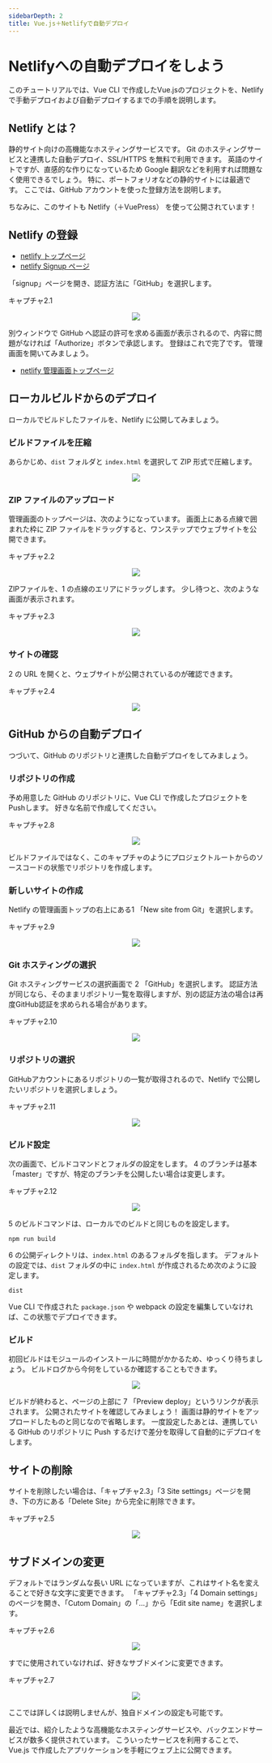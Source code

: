 ```yaml
---
sidebarDepth: 2
title: Vue.js＋Netlifyで自動デプロイ
---
```


# Netlifyへの自動デプロイをしよう

このチュートリアルでは、Vue CLI で作成したVue.jsのプロジェクトを、Netlify で手動デプロイおよび自動デプロイするまでの手順を説明します。

## Netlify とは？

静的サイト向けの高機能なホスティングサービスです。
Git のホスティングサービスと連携した自動デプロイ、SSL/HTTPS を無料で利用できます。
英語のサイトですが、直感的な作りになっているため Google 翻訳などを利用すれば問題なく使用できるでしょう。
特に、ポートフォリオなどの静的サイトには最適です。
ここでは、GitHub アカウントを使った登録方法を説明します。

ちなみに、このサイトも Netlify（＋VuePress） を使って公開されています！

## Netlify の登録

- [netlify トップページ](https://www.netlify.com/)
- [netlify Signup ページ](https://app.netlify.com/signup)

「signup」ページを開き、認証方法に「GitHub」を選択します。

<code-caption>キャプチャ2.1</code-caption>
<p align="center"><img src="/images/netlify/netlify-singup1.png"></p>

別ウィンドウで GitHub へ認証の許可を求める画面が表示されるので、内容に問題がなければ「Authorize」ボタンで承認します。
登録はこれで完了です。
管理画面を開いてみましょう。

- [netlify 管理画面トップページ](https://app.netlify.com/)

## ローカルビルドからのデプロイ

ローカルでビルドしたファイルを、Netlify に公開してみましょう。

### ビルドファイルを圧縮

あらかじめ、`dist` フォルダと `index.html` を選択して ZIP 形式で圧縮します。

<p align="center"><img src="/images/netlify/netlify-zip.png"></p>


### ZIP ファイルのアップロード

管理画面のトップページは、次のようになっています。
画面上にある点線で囲まれた枠に ZIP ファイルをドラッグすると、ワンステップでウェブサイトを公開できます。

<code-caption>キャプチャ2.2</code-caption>
<p align="center"><img src="/images/netlify/netlify-static-deploy1.png"></p>

ZIPファイルを、<span class="num">1</span> の点線のエリアにドラッグします。
少し待つと、次のような画面が表示されます。

<code-caption>キャプチャ2.3</code-caption>
<p align="center"><img src="/images/netlify/netlify-static-deploy2.png"></p>

### サイトの確認

<span class="num">2</span> の URL を開くと、ウェブサイトが公開されているのが確認できます。

<code-caption>キャプチャ2.4</code-caption>
<p align="center"><img src="/images/netlify/netlify-static-deploy3.png"></p>

## GitHub からの自動デプロイ

つづいて、GitHub のリポジトリと連携した自動デプロイをしてみましょう。

### リポジトリの作成

予め用意した GitHub のリポジトリに、Vue CLI で作成したプロジェクトをPushします。
好きな名前で作成してください。

<code-caption>キャプチャ2.8</code-caption>
<p align="center"><img src="/images/netlify/netlify-github1.png"></p>

ビルドファイルではなく、このキャプチャのようにプロジェクトルートからのソースコードの状態でリポジトリを作成します。

### 新しいサイトの作成

Netlify の管理画面トップの右上にある<span class="num">1</span> 「New site from Git」を選択します。

<code-caption>キャプチャ2.9</code-caption>
<p align="center"><img src="/images/netlify/netlify-auto-deploy1.png"></p>

### Git ホスティングの選択

Git ホスティングサービスの選択画面で <span class="num">2</span> 「GitHub」を選択します。
認証方法が同じなら、そのままリポジトリ一覧を取得しますが、別の認証方法の場合は再度GitHub認証を求められる場合があります。

<code-caption>キャプチャ2.10</code-caption>
<p align="center"><img src="/images/netlify/netlify-auto-deploy2.png"></p>

### リポジトリの選択

GitHubアカウントにあるリポジトリの一覧が取得されるので、Netlify で公開したいリポジトリを選択しましょう。

<code-caption>キャプチャ2.11</code-caption>
<p align="center"><img src="/images/netlify/netlify-auto-deploy3.png"></p>

### ビルド設定

次の画面で、ビルドコマンドとフォルダの設定をします。
<span class="num">4</span> のブランチは基本「master」ですが、特定のブランチを公開したい場合は変更します。

<code-caption>キャプチャ2.12</code-caption>
<p align="center"><img src="/images/netlify/netlify-auto-deploy4.png"></p>


<span class="num">5</span> のビルドコマンドは、ローカルでのビルドと同じものを設定します。

```
npm run build
```

<span class="num">6</span> の公開ディレクトリは、`index.html` のあるフォルダを指します。
デフォルトの設定では、`dist` フォルダの中に `index.html` が作成されるため次のように設定します。

```
dist
```

Vue CLI で作成された `package.json` や webpack の設定を編集していなければ、この状態でデプロイできます。

### ビルド

初回ビルドはモジュールのインストールに時間がかかるため、ゆっくり待ちましょう。
ビルドログから今何をしているか確認することもできます。

<p align="center"><img src="/images/netlify/netlify-complete-deploy.png"></p>

ビルドが終わると、ページの上部に <span class="num">7</span> 「Preview deploy」というリンクが表示されます。
公開されたサイトを確認してみましょう！
画面は静的サイトをアップロードしたものと同じなので省略します。
一度設定したあとは、連携している GitHub のリポジトリに Push するだけで差分を取得して自動的にデプロイをします。

## サイトの削除

サイトを削除したい場合は、「キャプチャ2.3」「<span class="num">3</span> Site settings」ページを開き、下の方にある「Delete Site」から完全に削除できます。

<code-caption>キャプチャ2.5</code-caption>
<p align="center"><img src="/images/netlify/netlify-delete.png"></p>

## サブドメインの変更

デフォルトではランダムな長い URL になっていますが、これはサイト名を変えることで好きな文字に変更できます。
「キャプチャ2.3」「<span class="num">4</span> Domain settings」のページを開き、「Cutom Domain」の「…」から「Edit site name」を選択します。

<code-caption>キャプチャ2.6</code-caption>
<p align="center"><img src="/images/netlify/netlify-rename1.png"></p>

すでに使用されていなければ、好きなサブドメインに変更できます。

<code-caption>キャプチャ2.7</code-caption>
<p align="center"><img src="/images/netlify/netlify-rename2.png"></p>

ここでは詳しくは説明しませんが、独自ドメインの設定も可能です。


最近では、紹介したような高機能なホスティングサービスや、バックエンドサービスが数多く提供されています。
こういったサービスを利用することで、Vue.js で作成したアプリケーションを手軽にウェブ上に公開できます。

